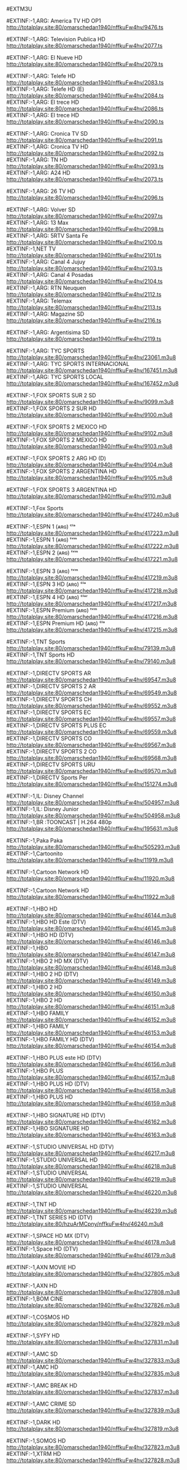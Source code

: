  #EXTM3U



#EXTINF:-1,ARG: America TV HD OP1
http://totalplay.site:80/omarschedan1940/nffkuFw4hv/9476.ts

#EXTINF:-1,ARG: Television Publica HD
http://totalplay.site:80/omarschedan1940/nffkuFw4hv/2077.ts

#EXTINF:-1,ARG: El Nueve HD
http://totalplay.site:80/omarschedan1940/nffkuFw4hv/2079.ts

#EXTINF:-1,ARG: Telefe HD
http://totalplay.site:80/omarschedan1940/nffkuFw4hv/2083.ts
#EXTINF:-1,ARG: Telefe HD (E)
http://totalplay.site:80/omarschedan1940/nffkuFw4hv/2084.ts
#EXTINF:-1,ARG: El trece HD
http://totalplay.site:80/omarschedan1940/nffkuFw4hv/2086.ts
#EXTINF:-1,ARG: El trece HD
http://totalplay.site:80/omarschedan1940/nffkuFw4hv/2090.ts

#EXTINF:-1,ARG: Cronica TV SD
http://totalplay.site:80/omarschedan1940/nffkuFw4hv/2091.ts
#EXTINF:-1,ARG: Cronica TV HD
http://totalplay.site:80/omarschedan1940/nffkuFw4hv/2092.ts
#EXTINF:-1,ARG: TN HD
http://totalplay.site:80/omarschedan1940/nffkuFw4hv/2093.ts
#EXTINF:-1,ARG: A24 HD
http://totalplay.site:80/omarschedan1940/nffkuFw4hv/2073.ts

#EXTINF:-1,ARG: 26 TV HD
http://totalplay.site:80/omarschedan1940/nffkuFw4hv/2096.ts

#EXTINF:-1,ARG: Volver SD
http://totalplay.site:80/omarschedan1940/nffkuFw4hv/2097.ts
#EXTINF:-1,ARG: 13 Max
http://totalplay.site:80/omarschedan1940/nffkuFw4hv/2098.ts
#EXTINF:-1,ARG: 5RTV Santa Fe
http://totalplay.site:80/omarschedan1940/nffkuFw4hv/2100.ts
#EXTINF:-1,NET TV
http://totalplay.site:80/omarschedan1940/nffkuFw4hv/2101.ts
#EXTINF:-1,ARG: Canal 4 Jujuy
http://totalplay.site:80/omarschedan1940/nffkuFw4hv/2103.ts
#EXTINF:-1,ARG: Canal 4 Posadas
http://totalplay.site:80/omarschedan1940/nffkuFw4hv/2104.ts
#EXTINF:-1,ARG: RTN Neuquen
http://totalplay.site:80/omarschedan1940/nffkuFw4hv/2112.ts
#EXTINF:-1,ARG: Telemax
http://totalplay.site:80/omarschedan1940/nffkuFw4hv/2113.ts
#EXTINF:-1,ARG: Magazine SD
http://totalplay.site:80/omarschedan1940/nffkuFw4hv/2116.ts

#EXTINF:-1,ARG: Argentisima SD
http://totalplay.site:80/omarschedan1940/nffkuFw4hv/2119.ts



#EXTINF:-1,ARG: TYC SPORTS
http://totalplay.site:80/omarschedan1940/nffkuFw4hv/23061.m3u8
#EXTINF:-1,ARG: TYC SPORTS INTERNACIONAL
http://totalplay.site:80/omarschedan1940/nffkuFw4hv/167451.m3u8
#EXTINF:-1,ARG: TYC SPORTS LOCAL
http://totalplay.site:80/omarschedan1940/nffkuFw4hv/167452.m3u8


#EXTINF:-1,FOX SPORTS SUR 2 SD
http://totalplay.site:80/omarschedan1940/nffkuFw4hv/9099.m3u8
#EXTINF:-1,FOX SPORTS 2 SUR HD
http://totalplay.site:80/omarschedan1940/nffkuFw4hv/9100.m3u8

#EXTINF:-1,FOX SPORTS 2 MEXICO HD
http://totalplay.site:80/omarschedan1940/nffkuFw4hv/9102.m3u8
#EXTINF:-1,FOX SPORTS 2 MEXICO HD
http://totalplay.site:80/omarschedan1940/nffkuFw4hv/9103.m3u8

#EXTINF:-1,FOX SPORTS 2 ARG HD (D)
http://totalplay.site:80/omarschedan1940/nffkuFw4hv/9104.m3u8
#EXTINF:-1,FOX SPORTS 2 ARGENTINA HD
http://totalplay.site:80/omarschedan1940/nffkuFw4hv/9105.m3u8

#EXTINF:-1,FOX SPORTS 3 ARGENTINA HD
http://totalplay.site:80/omarschedan1940/nffkuFw4hv/9110.m3u8

#EXTINF:-1,Fox Sports
http://totalplay.site:80/omarschedan1940/nffkuFw4hv/417240.m3u8


#EXTINF:-1,ESPN 1 (ᴀʀɢ) ᶜˡᵃ
http://totalplay.site:80/omarschedan1940/nffkuFw4hv/417223.m3u8
#EXTINF:-1,ESPN 1 (ᴀʀɢ) ᵗᵛᵐ
http://totalplay.site:80/omarschedan1940/nffkuFw4hv/417222.m3u8
#EXTINF:-1,ESPN 2 (ᴀʀɢ) ᵗᵛᵐ
http://totalplay.site:80/omarschedan1940/nffkuFw4hv/417221.m3u8

#EXTINF:-1,ESPN 3 (ᴀʀɢ) ᵗᵛᵐ
http://totalplay.site:80/omarschedan1940/nffkuFw4hv/417219.m3u8
#EXTINF:-1,ESPN 3 HD (ᴀʀɢ) ᶜˡᵃ
http://totalplay.site:80/omarschedan1940/nffkuFw4hv/417218.m3u8
#EXTINF:-1,ESPN 4 HD (ᴀʀɢ) ᶜˡᵃʳ
http://totalplay.site:80/omarschedan1940/nffkuFw4hv/417217.m3u8
#EXTINF:-1,ESPN Premium (ᴀʀɢ) ᵗᵛᵐ
http://totalplay.site:80/omarschedan1940/nffkuFw4hv/417216.m3u8
#EXTINF:-1,ESPN Premium HD (ᴀʀɢ) ᶜˡᵃ
http://totalplay.site:80/omarschedan1940/nffkuFw4hv/417215.m3u8


#EXTINF:-1,TNT Sports
http://totalplay.site:80/omarschedan1940/nffkuFw4hv/79139.m3u8
#EXTINF:-1,TNT Sports HD
http://totalplay.site:80/omarschedan1940/nffkuFw4hv/79140.m3u8


#EXTINF:-1,DIRECTV SPORTS AR
http://totalplay.site:80/omarschedan1940/nffkuFw4hv/69547.m3u8
#EXTINF:-1,DIRECTV SPORTS 2 AR
http://totalplay.site:80/omarschedan1940/nffkuFw4hv/69549.m3u8
#EXTINF:-1,DIRECTV SPORTS CH
http://totalplay.site:80/omarschedan1940/nffkuFw4hv/69552.m3u8
#EXTINF:-1,DIRECTV SPORTS EC
http://totalplay.site:80/omarschedan1940/nffkuFw4hv/69557.m3u8
#EXTINF:-1,DIRECTV SPORTS PLUS EC
http://totalplay.site:80/omarschedan1940/nffkuFw4hv/69559.m3u8
#EXTINF:-1,DIRECTV SPORTS CO
http://totalplay.site:80/omarschedan1940/nffkuFw4hv/69567.m3u8
#EXTINF:-1,DIRECTV SPORTS 2 CO
http://totalplay.site:80/omarschedan1940/nffkuFw4hv/69568.m3u8
#EXTINF:-1,DIRECTV SPORTS URU
http://totalplay.site:80/omarschedan1940/nffkuFw4hv/69570.m3u8
#EXTINF:-1,DIRECTV Sports Per
http://totalplay.site:80/omarschedan1940/nffkuFw4hv/151274.m3u8


#EXTINF:-1,IL: Disney Channel
http://totalplay.site:80/omarschedan1940/nffkuFw4hv/504957.m3u8
#EXTINF:-1,IL: Disney Junior
http://totalplay.site:80/omarschedan1940/nffkuFw4hv/504958.m3u8
#EXTINF:-1,BR :TOONCAST  | H.264 480p
http://totalplay.site:80/omarschedan1940/nffkuFw4hv/195631.m3u8

#EXTINF:-1,Paka Paka
http://totalplay.site:80/omarschedan1940/nffkuFw4hv/505293.m3u8
#EXTINF:-1,Cartoonito
http://totalplay.site:80/omarschedan1940/nffkuFw4hv/11919.m3u8

#EXTINF:-1,Cartoon Network HD
http://totalplay.site:80/omarschedan1940/nffkuFw4hv/11920.m3u8

#EXTINF:-1,Cartoon Network HD
http://totalplay.site:80/omarschedan1940/nffkuFw4hv/11922.m3u8


#EXTINF:-1,HBO HD
http://totalplay.site:80/omarschedan1940/nffkuFw4hv/46144.m3u8
#EXTINF:-1,HBO HD Este (DTV)
http://totalplay.site:80/omarschedan1940/nffkuFw4hv/46145.m3u8
#EXTINF:-1,HBO HD (DTV)
http://totalplay.site:80/omarschedan1940/nffkuFw4hv/46146.m3u8
#EXTINF:-1,HBO
http://totalplay.site:80/omarschedan1940/nffkuFw4hv/46147.m3u8
#EXTINF:-1,HBO 2 HD MX (DTV)
http://totalplay.site:80/omarschedan1940/nffkuFw4hv/46148.m3u8
#EXTINF:-1,HBO 2 HD (DTV)
http://totalplay.site:80/omarschedan1940/nffkuFw4hv/46149.m3u8
#EXTINF:-1,HBO 2 HD
http://totalplay.site:80/omarschedan1940/nffkuFw4hv/46150.m3u8
#EXTINF:-1,HBO 2 HD
http://totalplay.site:80/omarschedan1940/nffkuFw4hv/46151.m3u8
#EXTINF:-1,HBO FAMILY
http://totalplay.site:80/omarschedan1940/nffkuFw4hv/46152.m3u8
#EXTINF:-1,HBO FAMILY
http://totalplay.site:80/omarschedan1940/nffkuFw4hv/46153.m3u8
#EXTINF:-1,HBO FAMILY HD (DTV)
http://totalplay.site:80/omarschedan1940/nffkuFw4hv/46154.m3u8

#EXTINF:-1,HBO PLUS este HD (DTV)
http://totalplay.site:80/omarschedan1940/nffkuFw4hv/46156.m3u8
#EXTINF:-1,HBO PLUS
http://totalplay.site:80/omarschedan1940/nffkuFw4hv/46157.m3u8
#EXTINF:-1,HBO PLUS HD (DTV)
http://totalplay.site:80/omarschedan1940/nffkuFw4hv/46158.m3u8
#EXTINF:-1,HBO PLUS HD
http://totalplay.site:80/omarschedan1940/nffkuFw4hv/46159.m3u8

#EXTINF:-1,HBO SIGNATURE HD (DTV)
http://totalplay.site:80/omarschedan1940/nffkuFw4hv/46162.m3u8
#EXTINF:-1,HBO SIGNATURE HD
http://totalplay.site:80/omarschedan1940/nffkuFw4hv/46163.m3u8

#EXTINF:-1,STUDIO UNIVERSAL HD (DTV)
http://totalplay.site:80/omarschedan1940/nffkuFw4hv/46217.m3u8
#EXTINF:-1,STUDIO UNIVERSAL HD
http://totalplay.site:80/omarschedan1940/nffkuFw4hv/46218.m3u8
#EXTINF:-1,STUDIO UNIVERSAL
http://totalplay.site:80/omarschedan1940/nffkuFw4hv/46219.m3u8
#EXTINF:-1,STUDIO UNIVERSAL
http://totalplay.site:80/omarschedan1940/nffkuFw4hv/46220.m3u8


#EXTINF:-1,TNT HD
http://totalplay.site:80/omarschedan1940/nffkuFw4hv/46239.m3u8
#EXTINF:-1,TNT SERIES HD (DTV)
http://totalplay.site:80/hzuArMCpny/nffkuFw4hv/46240.m3u8

#EXTINF:-1,SPACE HD MX (DTV)
http://totalplay.site:80/omarschedan1940/nffkuFw4hv/46178.m3u8
#EXTINF:-1,Space HD (DTV)
http://totalplay.site:80/omarschedan1940/nffkuFw4hv/46179.m3u8

#EXTINF:-1,AXN MOVIE HD
http://totalplay.site:80/omarschedan1940/nffkuFw4hv/327805.m3u8

#EXTINF:-1,AXN HD
http://totalplay.site:80/omarschedan1940/nffkuFw4hv/327808.m3u8
#EXTINF:-1,BOM CINE
http://totalplay.site:80/omarschedan1940/nffkuFw4hv/327826.m3u8

#EXTINF:-1,COSMOS HD
http://totalplay.site:80/omarschedan1940/nffkuFw4hv/327829.m3u8

#EXTINF:-1,SYFY HD
http://totalplay.site:80/omarschedan1940/nffkuFw4hv/327831.m3u8

#EXTINF:-1,AMC SD
http://totalplay.site:80/omarschedan1940/nffkuFw4hv/327833.m3u8
#EXTINF:-1,AMC HD
http://totalplay.site:80/omarschedan1940/nffkuFw4hv/327835.m3u8

#EXTINF:-1,AMC BREAK HD
http://totalplay.site:80/omarschedan1940/nffkuFw4hv/327837.m3u8

#EXTINF:-1,AMC CRIME SD
http://totalplay.site:80/omarschedan1940/nffkuFw4hv/327839.m3u8

#EXTINF:-1,DARK HD
http://totalplay.site:80/omarschedan1940/nffkuFw4hv/327819.m3u8


#EXTINF:-1,SOMOS HD
http://totalplay.site:80/omarschedan1940/nffkuFw4hv/327823.m3u8
#EXTINF:-1,XTRM HD
http://totalplay.site:80/omarschedan1940/nffkuFw4hv/327828.m3u8







